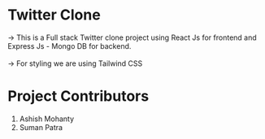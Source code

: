 # Twitter Clone

-> This is a Full stack Twitter clone project using React Js for frontend and Express Js - Mongo DB for backend.<br> <br>
-> For styling we are using Tailwind CSS

# Project Contributors

1. Ashish Mohanty <br>
2. Suman Patra

